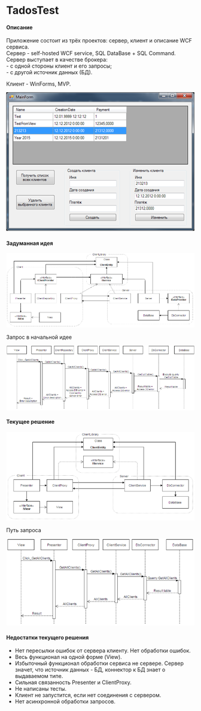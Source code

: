# TadosTest

#### Описание
Приложение состоит из трёх проектов: сервер, клиент и описание WCF сервиса.  
Сервер - self-hosted WCF service, SQL DataBase + SQL Command.  
Сервер выступает в качестве брокера:   
	- с одной стороны клиент и его запросы;  
	- с другой источник данных (БД).

Клиент - WinForms, MVP.

![image](/Pictures/MainForm.png)

#### Задуманная идея

![image](/Pictures/IdealStructure.png)

Запрос в начальной идее

![image](/Pictures/IdealRequest.png)


#### Текущее решение

![image](/Pictures/CurrentStructure.png)

Путь запроса

![image](/Pictures/CurrentRequest.png)

#### Недостатки текущего решения

- Нет пересылки ошибок от сервера клиенту. Нет обработки ошибок. 
- Весь функционал на одной форме (View).
- Избыточный функционал обработки сервиса не сервере. Сервер значет, что источник данных - БД, коннектор к БД знает о выдаваемом типе.
- Сильная связанность Presenter и ClientProxy.
- Не написаны тесты.
- Клиент не запустится, если нет соединения с сервером.
- Нет асинхронной обработки запросов.
